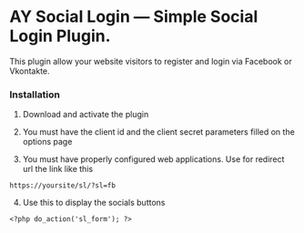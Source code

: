 # AY Social Login — Simple Social Login Plugin.

This plugin allow your website visitors to register and login via Facebook or Vkontakte.

### Installation ###

1. Download and activate the plugin

2. You must have the client id and the client secret parameters filled on the options page

3. You must have properly configured web applications. Use for redirect url the link like this
```
https://yoursite/sl/?sl=fb
```
4. Use this to display the socials buttons
```
<?php do_action('sl_form'); ?>
```
